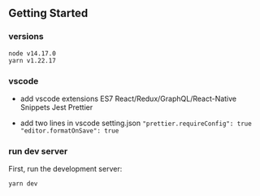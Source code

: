 ## Getting Started

### versions

```
node v14.17.0
yarn v1.22.17
```

### vscode

- add vscode extensions
  ES7 React/Redux/GraphQL/React-Native Snippets
  Jest
  Prettier

- add two lines in vscode setting.json
  `"prettier.requireConfig": true`
  `"editor.formatOnSave": true`

### run dev server

First, run the development server:

```bash
yarn dev
```
